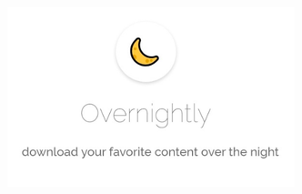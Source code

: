 <center>
<img src="https://raw.githubusercontent.com/utkarshdubey/overnightly/master/design/Banner.jpg" />
</center>